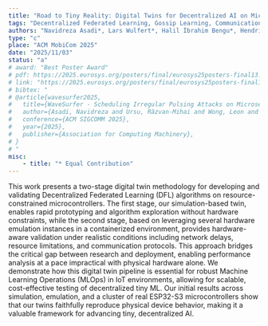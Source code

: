 ```yaml
---
title: "Road to Tiny Reality: Digital Twins for Decentralized AI on Microcontrollers"
tags: "Decentralized Federated Learning, Gossip Learning, Communication Efficient, Embedded Systems, Microcontroller, Adaptive Learning Rate, Digital Twins, Scalable Systems"
authors: "Navidreza Asadi*, Lars Wulfert*, Halil İbrahim Bengu*, Hendrik Wöhrle, Wolfgang Kellerer"
type: "c"
place: "ACM MobiCom 2025"
date: "2025/11/03"
status: "a"
# award: "Best Poster Award"
# pdf: https://2025.eurosys.org/posters/final/eurosys25posters-final13.pdf
# link: "https://2025.eurosys.org/posters/final/eurosys25posters-final13.pdf"
# bibtex: "
# @article{wavesurfer2025,   
#   title={WaveSurfer - Scheduling Irregular Pulsing Attacks on Microservice Autoscaling},
#   author={Asadi, Navidreza and Ursu, Răzvan-Mihai and Wong, Leon and Kellerer, Wolfgang},
#   conference={ACM SIGCOMM 2025},
#   year={2025},
#   publisher={Association for Computing Machinery},
# }
# "
misc:
    - title: "* Equal Contribution"
---
```

This work presents a two-stage digital twin methodology for developing and validating Decentralized Federated Learning (DFL) algorithms on resource-constrained microcontrollers. The first stage, our simulation-based twin, enables rapid prototyping and algorithm exploration without hardware constraints, while the second stage, based on leveraging several hardware emulation instances in a containerized environment, provides hardware-aware validation under realistic conditions including network delays, resource limitations, and communication protocols. This approach bridges the critical gap between research and deployment, enabling performance analysis at a pace impractical with physical hardware alone. We demonstrate how this digital twin pipeline is essential for robust Machine Learning Operations (MLOps) in IoT environments, allowing for scalable, cost-effective testing of decentralized tiny ML. Our initial results across simulation, emulation, and a cluster of real ESP32-S3 microcontrollers show that our twins faithfully reproduce physical device behavior, making it a valuable framework for advancing tiny, decentralized AI.